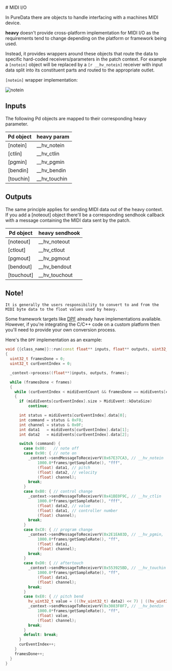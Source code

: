 # MIDI I/O

In PureData there are objects to handle interfacing with a machines MIDI device.

**heavy** doesn't provide cross-platform implementation for MIDI I/O as the requirements tend to change depending on the platform or framework being used.

Instead, it provides wrappers around these objects that route the data to specific hard-coded receivers/parameters in the patch context. For example a `[notein]` object will be replaced by a `[r __hv_notein]` receiver with input data split into its constituent parts and routed to the appropriate outlet.

`[notein]` wrapper implementation:

![notein](img/docs_midi_notein.png)


## Inputs

The following Pd objects are mapped to their corresponding heavy parameter.

| Pd object | heavy param    |
| --------- | -------------- |
| [notein]  | __hv_notein    |
| [ctlin]   | __hv_ctlin     |
| [pgmin]   | __hv_pgmin     |
| [bendin]  | __hv_bendin    |
| [touchin] | __hv_touchin   |


## Outputs

The same principle applies for sending MIDI data out of the heavy context. If you add a [noteout] object there'll be a corresponding sendhook callback with a message containing the MIDI data sent by the patch.

| Pd object  | heavy sendhook |
| ---------  | -------------- |
| [noteout]  | __hv_noteout   |
| [ctlout]   | __hv_ctlout    |
| [pgmout]   | __hv_pgmout    |
| [bendout]  | __hv_bendout   |
| [touchout] | __hv_touchout  |

## Note!

`It is generally the users responsibility to convert to and from the MIDI byte data to the float values used by heavy.`

Some framework targets like [DPF](03.gen.dpf.md) already have implementations available. However, if you're integrating the C/C++ code on a custom platform then you'll need to provide your own conversion process.

Here's the `DPF` implementation as an example:

```cpp
void {{class_name}}::run(const float** inputs, float** outputs, uint32_t frames, const MidiEvent* midiEvents, uint32_t midiEventCount)
{
  uint32_t framesDone = 0;
  uint32_t curEventIndex = 0;

  _context->process((float**)inputs, outputs, frames);

  while (framesDone < frames)
  {
    while (curEventIndex < midiEventCount && framesDone == midiEvents[curEventIndex].frame)
    {
      if (midiEvents[curEventIndex].size > MidiEvent::kDataSize)
          continue;

      int status = midiEvents[curEventIndex].data[0];
      int command = status & 0xF0;
      int channel = status & 0x0F;
      int data1   = midiEvents[curEventIndex].data[1];
      int data2   = midiEvents[curEventIndex].data[2];

      switch (command) {
        case 0x80:   // note off
        case 0x90: { // note on
          _context->sendMessageToReceiverV(0x67E37CA3, // __hv_notein
              1000.0*frames/getSampleRate(), "fff",
              (float) data1, // pitch
              (float) data2, // velocity
              (float) channel);
          break;
        }
        case 0xB0: { // control change
          _context->sendMessageToReceiverV(0x41BE0F9C, // __hv_ctlin
              1000.0*frames/getSampleRate(), "fff",
              (float) data2, // value
              (float) data1, // controller number
              (float) channel);
          break;
        }
        case 0xC0: { // program change
          _context->sendMessageToReceiverV(0x2E1EA03D, // __hv_pgmin,
              1000.0*frames/getSampleRate(), "ff",
              (float) data1,
              (float) channel);
          break;
        }
        case 0xD0: { // aftertouch
          _context->sendMessageToReceiverV(0x553925BD, // __hv_touchin
              1000.0*frames/getSampleRate(), "ff",
              (float) data1,
              (float) channel);
          break;
        }
        case 0xE0: { // pitch bend
          hv_uint32_t value = (((hv_uint32_t) data2) << 7) | ((hv_uint32_t) data1);
          _context->sendMessageToReceiverV(0x3083F0F7, // __hv_bendin
              1000.0*frames/getSampleRate(), "ff",
              (float) value,
              (float) channel);
          break;
        }
        default: break;
      }
      curEventIndex++;
    }
    framesDone++;
  }
}
```

